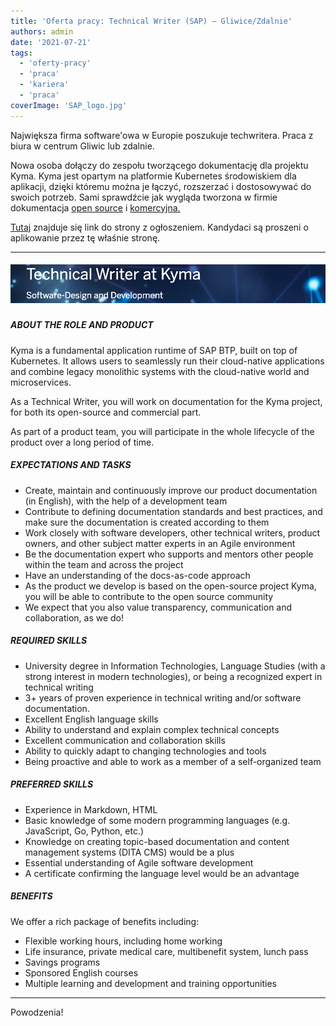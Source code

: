 ```yaml
---
title: 'Oferta pracy: Technical Writer (SAP) – Gliwice/Zdalnie'
authors: admin
date: '2021-07-21'
tags:
  - 'oferty-pracy'
  - 'praca'
  - 'kariera'
  - 'praca'
coverImage: 'SAP_logo.jpg'
---
```


Największa firma software'owa w Europie poszukuje techwritera. Praca z biura w
centrum Gliwic lub zdalnie.

<!--truncate-->

Nowa osoba dołączy do zespołu tworzącego dokumentację dla projektu Kyma. Kyma
jest opartym na platformie Kubernetes środowiskiem dla aplikacji, dzięki któremu
można je łączyć, rozszerzać i dostosowywać do swoich potrzeb. Sami sprawdźcie
jak wygląda tworzona w firmie dokumentacja
[open source](https://kyma-project.io/) i
[komercyjna.](https://help.sap.com/viewer/65de2977205c403bbc107264b8eccf4b/Cloud/en-US/468c2f3c3ca24c2c8497ef9f83154c44.html)

[Tutaj](https://jobs.sap.com/job/Gliwice-Technical-Writer-at-Kyma-44-100/685315101/)
znajduje się link do strony z ogłoszeniem. Kandydaci są proszeni o aplikowanie
przez tę właśnie stronę.

---

##### ![](images/Screenshot-2021-07-21-at-11.47.13.png)

##### **ABOUT THE ROLE AND PRODUCT**

Kyma is a fundamental application runtime of SAP BTP, built on top of
Kubernetes. It allows users to seamlessly run their cloud-native applications
and combine legacy monolithic systems with the cloud-native world and
microservices.

As a Technical Writer, you will work on documentation for the Kyma project, for
both its open-source and commercial part.

As part of a product team, you will participate in the whole lifecycle of the
product over a long period of time.

##### **EXPECTATIONS AND TASKS**

- Create, maintain and continuously improve our product documentation (in
  English), with the help of a development team
- Contribute to defining documentation standards and best practices, and make
  sure the documentation is created according to them
- Work closely with software developers, other technical writers, product
  owners, and other subject matter experts in an Agile environment
- Be the documentation expert who supports and mentors other people within the
  team and across the project
- Have an understanding of the docs-as-code approach
- As the product we develop is based on the open-source project Kyma, you will
  be able to contribute to the open source community
- We expect that you also value transparency, communication and collaboration,
  as we do!

##### **REQUIRED SKILLS**

- University degree in Information Technologies, Language Studies (with a strong
  interest in modern technologies), or being a recognized expert in technical
  writing
- 3+ years of proven experience in technical writing and/or software
  documentation.
- Excellent English language skills
- Ability to understand and explain complex technical concepts
- Excellent communication and collaboration skills
- Ability to quickly adapt to changing technologies and tools
- Being proactive and able to work as a member of a self-organized team

##### **PREFERRED SKILLS** 

- Experience in Markdown, HTML
- Basic knowledge of some modern programming languages (e.g. JavaScript, Go,
  Python, etc.)
- Knowledge on creating topic-based documentation and content management systems
  (DITA CMS) would be a plus
- Essential understanding of Agile software development
- A certificate confirming the language level would be an advantage

##### **BENEFITS**

We offer a rich package of benefits including:

- Flexible working hours, including home working
- Life insurance, private medical care, multibenefit system, lunch pass
- Savings programs
- Sponsored English courses
- Multiple learning and development and training opportunities

---

Powodzenia!

